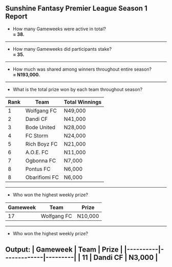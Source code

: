 ## Sunshine Fantasy Premier League Season 1 Report
- How many Gameweeks were active in total?  
   **= 38.**
---
- How many Gameweeks did participants stake?  
   **= 35.**
---
- How much was shared among winners throughout entire season?  
   **= N193,000.**
---
- What is the total prize won by each team throughout season?

| Rank | Team          | Total Winnings |
|------|---------------|----------------|
| 1    | Wolfgang FC   | N49,000        |
| 2    | Dandi CF      | N41,000        |
| 3    | Bode United   | N28,000        |
| 4    | FC Storm      | N24,000        |
| 5    | Rich Boyz FC  | N21,000        |
| 6    | A.O.E. FC     | N11,000        |
| 7    | Ogbonna FC    | N7,000         |
| 8    | Pontus FC     | N6,000         |
| 8    | Obarifiomi FC | N6,000         |
---
- Who won the highest weekly prize?

| Gameweek | Team        | Prize   |
|----------|-------------|---------|
| 17       | Wolfgang FC | N10,000 |
---
- Who won the highest weekly prize?

**Output:**
| Gameweek | Team        | Prize   |
|----------|-------------|---------|
| 11       | Dandi CF    | N3,000  |
--- 
